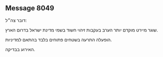 ## Message 8049

דובר צה״ל:

שוגר מיירט מוקדם יותר הערב בעקבות זיהוי חשוד בשמי מדינת ישראל בדרום הארץ. 

הופעלה התרעה בשטחים פתוחים בלבד בהתאם למדיניות.

האירוע בבדיקה.

